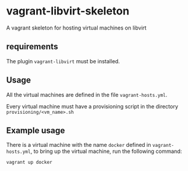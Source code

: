 # vagrant-libvirt-skeleton

A vagrant skeleton for hosting virtual machines on libvirt

## requirements

The plugin `vagrant-libvirt` must be installed.

## Usage

All the virtual machines are defined in the file `vagrant-hosts.yml`.

Every virtual machine must have a provisioning script in the directory `provisioning/<vm_name>.sh`

## Example usage

There is a virtual machine with the name `docker` defined in `vagrant-hosts.yml`, to bring up the virtual machine, run the following command:

```bash
vagrant up docker
```

